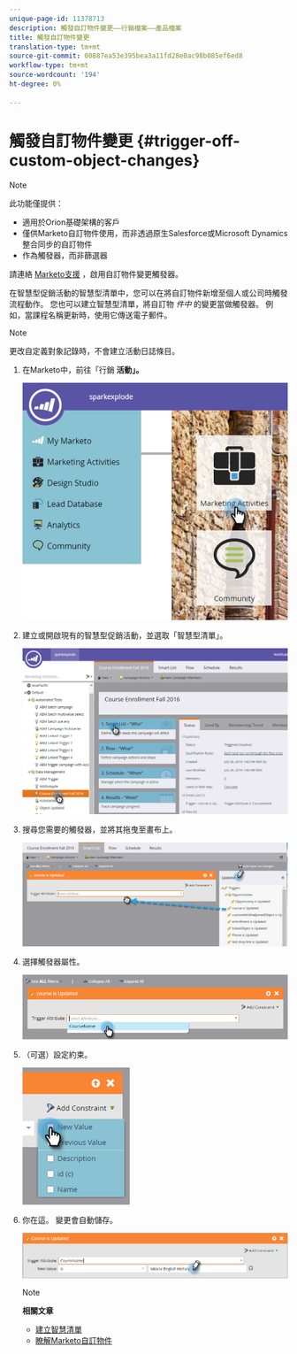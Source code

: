 ```yaml
---
unique-page-id: 11378713
description: 觸發自訂物件變更——行銷檔案——產品檔案
title: 觸發自訂物件變更
translation-type: tm+mt
source-git-commit: 00887ea53e395bea3a11fd28e0ac98b085ef6ed8
workflow-type: tm+mt
source-wordcount: '194'
ht-degree: 0%

---
```



# 觸發自訂物件變更 {#trigger-off-custom-object-changes}

>[!NOTE]
>
>此功能僅提供：
>
>* 適用於Orion基礎架構的客戶
>* 僅供Marketo自訂物件使用，而非透過原生Salesforce或Microsoft Dynamics整合同步的自訂物件
>* 作為觸發器，而非篩選器

>
>
請連絡 [Marketo支援](http://support.marketo.com) ，啟用自訂物件變更觸發器。

在智慧型促銷活動的智慧型清單中，您可以在將自訂物件新增至個人或公司時觸發流程動作。 您也可以建立智慧型清單，將自訂物 *件中* 的變更當做觸發器。 例如，當課程名稱更新時，使用它傳送電子郵件。

>[!NOTE]
>
>更改自定義對象記錄時，不會建立活動日誌條目。

1. 在Marketo中，前往「行銷 **活動」。**

   ![](assets/image2016-7-25-15-3a49-3a52.png)

1. 建立或開啟現有的智慧型促銷活動，並選取「智慧型清單」。

   ![](assets/image2016-7-25-16-3a9-3a19.png)

1. 搜尋您需要的觸發器，並將其拖曳至畫布上。

   ![](assets/image2016-7-25-16-3a16-3a43.png)

1. 選擇觸發器屬性。

   ![](assets/image2016-7-25-16-3a21-3a42.png)

1. （可選）設定約束。

   ![](assets/image2016-9-6-14-3a25-3a22.png)

1. 你在這。 變更會自動儲存。

   ![](assets/image2016-9-6-14-3a25-3a54.png)

   >[!NOTE]
   >
   >**相關文章**
   >
   >    
   >    
   >    * [建立智慧清單](../../../product-docs/core-marketo-concepts/smart-lists-and-static-lists/creating-a-smart-list/create-a-smart-list.md)
   >    * [瞭解Marketo自訂物件](understanding-marketo-custom-objects.md)


